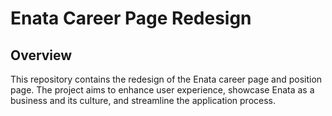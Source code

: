 # Enata Career Page Redesign

## Overview
This repository contains the redesign of the Enata career page and position page. The project aims to enhance user experience, showcase Enata as a business and its culture, and streamline the application process.
